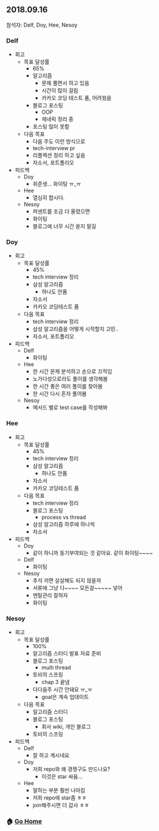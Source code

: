 ## 2018.09.16
참석자: Delf, Doy, Hee, Nesoy

### Delf
- 회고
  - 목표 달성률
    - 65%
    - 알고리즘
      - 문제 풀면서 하고 있음
      - 시간이 많이 걸림
      - 카카오 코딩 테스트 품, 어려웠음
    - 블로그 포스팅
      - OOP
      - 제네릭 정리 중
    - 포스팅 많이 못함
  - 다음 목표
    - 다음 주도 이런 방식으로
    - tech-interview pr
    - 리플렉션 정리 하고 싶음
    - 자소서, 포트폴리오
- 피드백
  - Doy
    - 취준생... 화이팅 ㅠ_ㅠ
  - Hee
    - 열심히 합시다.
  - Nesoy
    - 퍼센트를 조금 더 올렸으면
    - 화이팅
    - 블로그에 너무 시간 쏟지 말길

### Doy
- 회고
  - 목표 달성률
    - 45%
    - tech interview 정리
    - 삼성 알고리즘
      - 하나도 안품
    - 자소서
    - 카카오 코딩테스트 품
  - 다음 목표
    - tech interview 정리
    - 삼성 알고리즘을 어떻게 시작할지 고민..
    - 자소서, 포트폴리오
- 피드백
  - Delf
    - 화이팅
  - Hee
    - 한 시간 문제 분석하고 손으로 끄적임
    - 노가다성으로라도 풀이를 생각해봄
    - 한 시간 좋은 여러 풀이를 찾아봄
    - 한 시간 다시 혼자 풀어봄
  - Nesoy
    - 메서드 별로 test case를 작성해봐

### Hee
- 회고
  - 목표 달성률
    - 45%
    - tech interview 정리
    - 삼성 알고리즘
      - 하나도 안품
    - 자소서
    - 카카오 코딩테스트 품
  - 다음 목표
    - tech interview 정리
    - 블로그 포스팅
      - process vs thread
    - 삼성 알고리즘 하루에 하나씩
    - 자소서
- 피드백
  - Doy
    - 같이 하니까 동기부여되는 것 같아요. 같이 화이팅~~~~
  - Delf
    - 화이팅
  - Nesoy
    - 추석 끼면 살살해도 되지 않을까
    - 서류에 그냥 다~~~~ 모든걸~~~~~ 넣어
    - 멘탈관리 잘하자
    - 화이팅

### Nesoy
- 회고
  - 목표 달성률
    - 100%
    - 알고리즘 스터디 발표 자료 준비
    - 블로그 포스팅
      - multi thread
    - 토비의 스프링
      - chap 3 끝냄
    - 다다음주 시간 안돼요 ㅠ_ㅠ
      - goal은 계속 업데이트
  - 다음 목표
    - 알고리즘 스터디
    - 블로그 포스팅
      - 회사 wiki, 개인 블로그
    - 토비의 스프링
- 피드백
  - Delf
    - 잘 하고 계시네요
  - Doy
    - 저희 repo와 왜 경쟁구도 만드나요?
      - 이것은 star 싸움...
  - Hee
    - 말하는 부분 훨씬 나아짐
    - 저희 repo에 star좀 ㅎㅎ
    - join해주시면 더 감사 ㅎㅎ

### :house: [Go Home](https://github.com/T-WWL/WWL)
